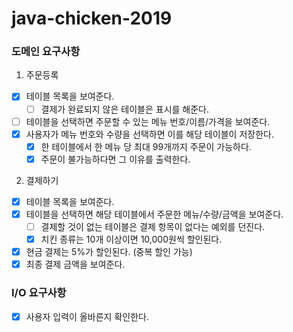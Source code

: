 # java-chicken-2019

### 도메인 요구사항
1. 주문등록
- [x] 테이블 목록을 보여준다.
    - [ ] 결제가 완료되지 않은 테이블은 표시를 해준다.
- [ ] 테이블을 선택하면 주문할 수 있는 메뉴 번호/이름/가격을 보여준다.
- [x] 사용자가 메뉴 번호와 수량을 선택하면 이를 해당 테이블이 저장한다.
    - [x] 한 테이블에서 한 메뉴 당 최대 99개까지 주문이 가능하다.
    - [x] 주문이 불가능하다면 그 이유를 출력한다.

2. 결제하기
- [x] 테이블 목록을 보여준다.
- [x] 테이블을 선택하면 해당 테이블에서 주문한 메뉴/수량/금액을 보여준다.
    - [ ] 결제할 것이 없는 테이블은 결제 항목이 없다는 예외를 던진다.
    - [x] 치킨 종류는 10개 이상이면 10,000원씩 할인된다.
- [x] 현금 결제는 5%가 할인된다. (중복 할인 가능)
- [x] 최종 결제 금액을 보여준다.

### I/O 요구사항
- [x] 사용자 입력이 올바른지 확인한다.